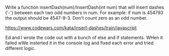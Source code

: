 Write a function insertDash(num)/InsertDash(int num) that will insert dashes ('-') between each two odd numbers in num. For example: if num is 454793 the output should be 4547-9-3. Don't count zero as an odd number.

https://www.codewars.com/kata/insert-dashes/train/javascript

Ed and I wrote the code out with a bunch of else and if statements. WHen it failed wWe insterted it in the console log and fixed each error and tried different logic.